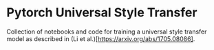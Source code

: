 # Pytorch Universal Style Transfer

Collection of notebooks and code for training a universal style transfer model as described in (Li et al.)[https://arxiv.org/abs/1705.08086].
